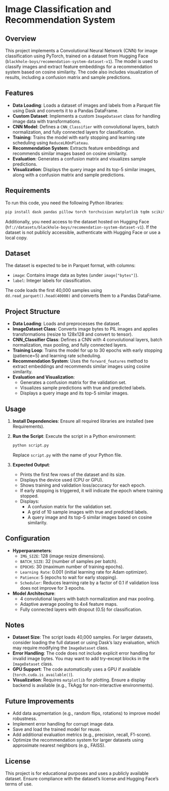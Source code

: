 # Image Classification and Recommendation System

## Overview
This project implements a Convolutional Neural Network (CNN) for image classification using PyTorch, trained on a dataset from Hugging Face (`blackhole-boys/recomendation-system-dataset-v1`). The model is used to classify images and extract feature embeddings for a recommendation system based on cosine similarity. The code also includes visualization of results, including a confusion matrix and sample predictions.

## Features
- **Data Loading**: Loads a dataset of images and labels from a Parquet file using Dask and converts it to a Pandas DataFrame.
- **Custom Dataset**: Implements a custom `ImageDataset` class for handling image data with transformations.
- **CNN Model**: Defines a `CNN_Classifier` with convolutional layers, batch normalization, and fully connected layers for classification.
- **Training**: Trains the model with early stopping and learning rate scheduling using `ReduceLROnPlateau`.
- **Recommendation System**: Extracts feature embeddings and recommends similar images based on cosine similarity.
- **Evaluation**: Generates a confusion matrix and visualizes sample predictions.
- **Visualization**: Displays the query image and its top-5 similar images, along with a confusion matrix and sample predictions.

## Requirements
To run this code, you need the following Python libraries:
```bash
pip install dask pandas pillow torch torchvision matplotlib tqdm scikit-learn
```

Additionally, you need access to the dataset hosted on Hugging Face (`hf://datasets/blackhole-boys/recomendation-system-dataset-v1`). If the dataset is not publicly accessible, authenticate with Hugging Face or use a local copy.

## Dataset
The dataset is expected to be in Parquet format, with columns:
- `image`: Contains image data as bytes (under `image["bytes"]`).
- `label`: Integer labels for classification.

The code loads the first 40,000 samples using `dd.read_parquet().head(40000)` and converts them to a Pandas DataFrame.

## Project Structure
- **Data Loading**: Loads and preprocesses the dataset.
- **ImageDataset Class**: Converts image bytes to PIL images and applies transformations (resize to 128x128 and convert to tensor).
- **CNN_Classifier Class**: Defines a CNN with 4 convolutional layers, batch normalization, max pooling, and fully connected layers.
- **Training Loop**: Trains the model for up to 30 epochs with early stopping (patience=5) and learning rate scheduling.
- **Recommendation System**: Uses the `forward_features` method to extract embeddings and recommends similar images using cosine similarity.
- **Evaluation and Visualization**:
  - Generates a confusion matrix for the validation set.
  - Visualizes sample predictions with true and predicted labels.
  - Displays a query image and its top-5 similar images.

## Usage
1. **Install Dependencies**:
   Ensure all required libraries are installed (see Requirements).

2. **Run the Script**:
   Execute the script in a Python environment:
   ```bash
   python script.py
   ```
   Replace `script.py` with the name of your Python file.

3. **Expected Output**:
   - Prints the first few rows of the dataset and its size.
   - Displays the device used (CPU or GPU).
   - Shows training and validation loss/accuracy for each epoch.
   - If early stopping is triggered, it will indicate the epoch where training stopped.
   - Displays:
     - A confusion matrix for the validation set.
     - A grid of 10 sample images with true and predicted labels.
     - A query image and its top-5 similar images based on cosine similarity.

## Configuration
- **Hyperparameters**:
  - `IMG_SIZE`: 128 (image resize dimensions).
  - `BATCH_SIZE`: 32 (number of samples per batch).
  - `EPOCHS`: 30 (maximum number of training epochs).
  - `Learning Rate`: 0.001 (initial learning rate for Adam optimizer).
  - `Patience`: 5 (epochs to wait for early stopping).
  - `Scheduler`: Reduces learning rate by a factor of 0.1 if validation loss does not improve for 3 epochs.
- **Model Architecture**:
  - 4 convolutional layers with batch normalization and max pooling.
  - Adaptive average pooling to 4x4 feature maps.
  - Fully connected layers with dropout (0.5) for classification.

## Notes
- **Dataset Size**: The script loads 40,000 samples. For larger datasets, consider loading the full dataset or using Dask’s lazy evaluation, which may require modifying the `ImageDataset` class.
- **Error Handling**: The code does not include explicit error handling for invalid image bytes. You may want to add try-except blocks in the `ImageDataset` class.
- **GPU Support**: The code automatically uses a GPU if available (`torch.cuda.is_available()`).
- **Visualization**: Requires `matplotlib` for plotting. Ensure a display backend is available (e.g., TkAgg for non-interactive environments).

## Future Improvements
- Add data augmentation (e.g., random flips, rotations) to improve model robustness.
- Implement error handling for corrupt image data.
- Save and load the trained model for reuse.
- Add additional evaluation metrics (e.g., precision, recall, F1-score).
- Optimize the recommendation system for larger datasets using approximate nearest neighbors (e.g., FAISS).

## License
This project is for educational purposes and uses a publicly available dataset. Ensure compliance with the dataset’s license and Hugging Face’s terms of use.
